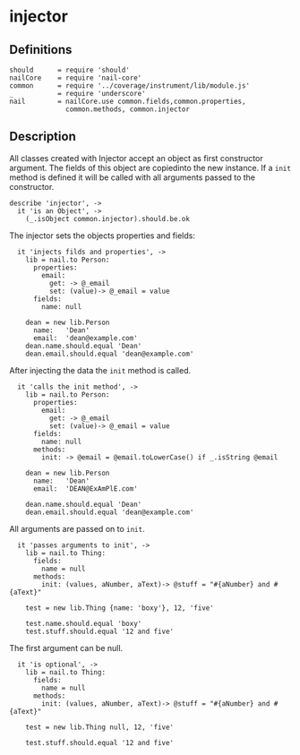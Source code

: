 injector
========
Definitions
-----------

    should      = require 'should'
    nailCore    = require 'nail-core'
    common      = require '../coverage/instrument/lib/module.js'
    _           = require 'underscore'
    nail        = nailCore.use common.fields,common.properties,
                  common.methods, common.injector

Description
-----------
All classes created with Injector accept an object as first constructor
argument. The fields of this object are copiedinto the new instance.
If a `init` method is defined it will be called with all arguments passed to
the constructor.

    describe 'injector', ->
      it 'is an Object', ->
        (_.isObject common.injector).should.be.ok

The injector sets the objects properties and fields:

      it 'injects filds and properties', ->
        lib = nail.to Person:
          properties:
            email:
              get: -> @_email
              set: (value)-> @_email = value
          fields:
            name: null

        dean = new lib.Person
          name:   'Dean'
          email:  'dean@example.com'
        dean.name.should.equal 'Dean'
        dean.email.should.equal 'dean@example.com'

After injecting the data the `init` method is called.

      it 'calls the init method', ->
        lib = nail.to Person:
          properties:
            email:
              get: -> @_email
              set: (value)-> @_email = value
          fields:
            name: null
          methods:
            init: -> @email = @email.toLowerCase() if _.isString @email

        dean = new lib.Person
          name:   'Dean'
          email:  'DEAN@ExAmPlE.com'

        dean.name.should.equal 'Dean'
        dean.email.should.equal 'dean@example.com'

All arguments are passed on to `init`.

      it 'passes arguments to init', ->
        lib = nail.to Thing:
          fields:
            name = null
          methods:
            init: (values, aNumber, aText)-> @stuff = "#{aNumber} and #{aText}"

        test = new lib.Thing {name: 'boxy'}, 12, 'five'

        test.name.should.equal 'boxy'
        test.stuff.should.equal '12 and five'

The first argument can be null.

      it 'is optional', ->
        lib = nail.to Thing:
          fields:
            name = null
          methods:
            init: (values, aNumber, aText)-> @stuff = "#{aNumber} and #{aText}"

        test = new lib.Thing null, 12, 'five'

        test.stuff.should.equal '12 and five'

